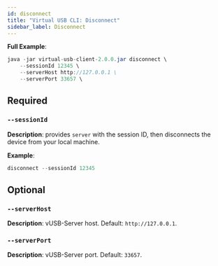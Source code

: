 ```yaml
---
id: disconnect
title: "Virtual USB CLI: Disconnect"
sidebar_label: Disconnect
---
```


__Full Example__:

```java
java -jar virtual-usb-client-2.0.0.jar disconnect \
    --sessionId 12345 \
    --serverHost http://127.0.0.1 \
    --serverPort 33657 \
```

## Required

### `--sessionId`

__Description__: provides `server` with the session ID, then disconnects the device from your local machine.

__Example__:

```java
disconnect --sessionId 12345
```

## Optional

### `--serverHost`

__Description__: vUSB-Server host. Default: `http://127.0.0.1`.


### `--serverPort`

__Description__: vUSB-Server port. Default: `33657`.